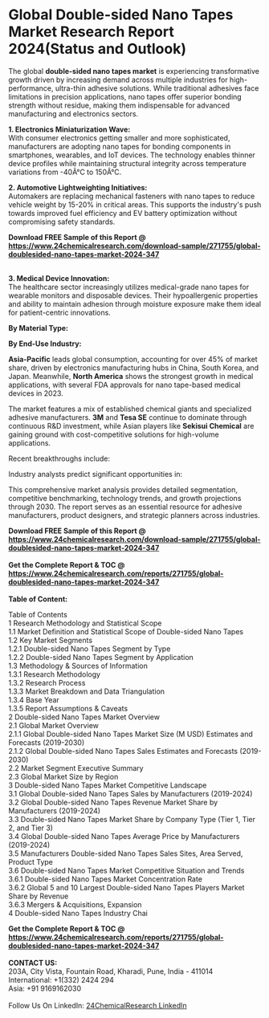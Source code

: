 <h1>Global Double-sided Nano Tapes Market Research Report 2024(Status and Outlook)</h1><p>The global <strong>double-sided nano tapes market</strong> is experiencing transformative growth driven by increasing demand across multiple industries for high-performance, ultra-thin adhesive solutions. While traditional adhesives face limitations in precision applications, nano tapes offer superior bonding strength without residue, making them indispensable for advanced manufacturing and electronics sectors.</p><p><strong>1. Electronics Miniaturization Wave:</strong><br>
With consumer electronics getting smaller and more sophisticated, manufacturers are adopting nano tapes for bonding components in smartphones, wearables, and IoT devices. The technology enables thinner device profiles while maintaining structural integrity across temperature variations from -40Â°C to 150Â°C.</p><p><strong>2. Automotive Lightweighting Initiatives:</strong><br>
Automakers are replacing mechanical fasteners with nano tapes to reduce vehicle weight by 15-20% in critical areas. This supports the industry's push towards improved fuel efficiency and EV battery optimization without compromising safety standards.</p><div><b>Download FREE Sample of this Report @ 
            <a href="https://www.24chemicalresearch.com/download-sample/271755/global-doublesided-nano-tapes-market-2024-347">
            https://www.24chemicalresearch.com/download-sample/271755/global-doublesided-nano-tapes-market-2024-347</a></b></div><br><p><strong>3. Medical Device Innovation:</strong><br>
The healthcare sector increasingly utilizes medical-grade nano tapes for wearable monitors and disposable devices. Their hypoallergenic properties and ability to maintain adhesion through moisture exposure make them ideal for patient-centric innovations.</p><p><strong>By Material Type:</strong></p><p><strong>By End-Use Industry:</strong></p><p><strong>Asia-Pacific</strong> leads global consumption, accounting for over 45% of market share, driven by electronics manufacturing hubs in China, South Korea, and Japan. Meanwhile, <strong>North America</strong> shows the strongest growth in medical applications, with several FDA approvals for nano tape-based medical devices in 2023.</p><p>The market features a mix of established chemical giants and specialized adhesive manufacturers. <strong>3M</strong> and <strong>Tesa SE</strong> continue to dominate through continuous R&amp;D investment, while Asian players like <strong>Sekisui Chemical</strong> are gaining ground with cost-competitive solutions for high-volume applications.</p><p>Recent breakthroughs include:</p><p>Industry analysts predict significant opportunities in:</p><p>This comprehensive market analysis provides detailed segmentation, competitive benchmarking, technology trends, and growth projections through 2030. The report serves as an essential resource for adhesive manufacturers, product designers, and strategic planners across industries.</p><div><b>Download FREE Sample of this Report @ 
            <a href="https://www.24chemicalresearch.com/download-sample/271755/global-doublesided-nano-tapes-market-2024-347">
            https://www.24chemicalresearch.com/download-sample/271755/global-doublesided-nano-tapes-market-2024-347</a></b></div><br><div><b>Get the Complete Report & TOC @ 
            <a href="https://www.24chemicalresearch.com/reports/271755/global-doublesided-nano-tapes-market-2024-347">
            https://www.24chemicalresearch.com/reports/271755/global-doublesided-nano-tapes-market-2024-347</a></b></div><br>
            <b>Table of Content:</b><p>Table of Contents<br />
1 Research Methodology and Statistical Scope<br />
1.1 Market Definition and Statistical Scope of Double-sided Nano Tapes<br />
1.2 Key Market Segments<br />
1.2.1 Double-sided Nano Tapes Segment by Type<br />
1.2.2 Double-sided Nano Tapes Segment by Application<br />
1.3 Methodology & Sources of Information<br />
1.3.1 Research Methodology<br />
1.3.2 Research Process<br />
1.3.3 Market Breakdown and Data Triangulation<br />
1.3.4 Base Year<br />
1.3.5 Report Assumptions & Caveats<br />
2 Double-sided Nano Tapes Market Overview<br />
2.1 Global Market Overview<br />
2.1.1 Global Double-sided Nano Tapes Market Size (M USD) Estimates and Forecasts (2019-2030)<br />
2.1.2 Global Double-sided Nano Tapes Sales Estimates and Forecasts (2019-2030)<br />
2.2 Market Segment Executive Summary<br />
2.3 Global Market Size by Region<br />
3 Double-sided Nano Tapes Market Competitive Landscape<br />
3.1 Global Double-sided Nano Tapes Sales by Manufacturers (2019-2024)<br />
3.2 Global Double-sided Nano Tapes Revenue Market Share by Manufacturers (2019-2024)<br />
3.3 Double-sided Nano Tapes Market Share by Company Type (Tier 1, Tier 2, and Tier 3)<br />
3.4 Global Double-sided Nano Tapes Average Price by Manufacturers (2019-2024)<br />
3.5 Manufacturers Double-sided Nano Tapes Sales Sites, Area Served, Product Type<br />
3.6 Double-sided Nano Tapes Market Competitive Situation and Trends<br />
3.6.1 Double-sided Nano Tapes Market Concentration Rate<br />
3.6.2 Global 5 and 10 Largest Double-sided Nano Tapes Players Market Share by Revenue<br />
3.6.3 Mergers & Acquisitions, Expansion<br />
4 Double-sided Nano Tapes Industry Chai</p><div><b>Get the Complete Report & TOC @ 
            <a href="https://www.24chemicalresearch.com/reports/271755/global-doublesided-nano-tapes-market-2024-347">
            https://www.24chemicalresearch.com/reports/271755/global-doublesided-nano-tapes-market-2024-347</a></b></div><br><b>CONTACT US:</b><br>
            203A, City Vista, Fountain Road, Kharadi, Pune, India - 411014<br>
            International: +1(332) 2424 294<br>
            Asia: +91 9169162030 <br><br>
            Follow Us On LinkedIn: <a href="https://www.linkedin.com/company/24chemicalresearch/">24ChemicalResearch LinkedIn</a>